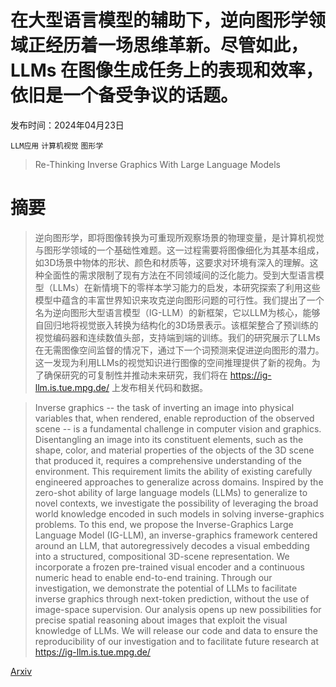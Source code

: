 # 在大型语言模型的辅助下，逆向图形学领域正经历着一场思维革新。尽管如此，LLMs 在图像生成任务上的表现和效率，依旧是一个备受争议的话题。

发布时间：2024年04月23日

`LLM应用` `计算机视觉` `图形学`

> Re-Thinking Inverse Graphics With Large Language Models

# 摘要

> 逆向图形学，即将图像转换为可重现所观察场景的物理变量，是计算机视觉与图形学领域的一个基础性难题。这一过程需要将图像细化为其基本组成，如3D场景中物体的形状、颜色和材质等，这要求对环境有深入的理解。这种全面性的需求限制了现有方法在不同领域间的泛化能力。受到大型语言模型（LLMs）在新情境下的零样本学习能力的启发，本研究探索了利用这些模型中蕴含的丰富世界知识来攻克逆向图形问题的可行性。我们提出了一个名为逆向图形大型语言模型（IG-LLM）的新框架，它以LLM为核心，能够自回归地将视觉嵌入转换为结构化的3D场景表示。该框架整合了预训练的视觉编码器和连续数值头部，支持端到端的训练。我们的研究展示了LLMs在无需图像空间监督的情况下，通过下一个词预测来促进逆向图形的潜力。这一发现为利用LLMs的视觉知识进行图像的空间推理提供了新的视角。为了确保研究的可复制性并推动未来研究，我们将在 https://ig-llm.is.tue.mpg.de/ 上发布相关代码和数据。

> Inverse graphics -- the task of inverting an image into physical variables that, when rendered, enable reproduction of the observed scene -- is a fundamental challenge in computer vision and graphics. Disentangling an image into its constituent elements, such as the shape, color, and material properties of the objects of the 3D scene that produced it, requires a comprehensive understanding of the environment. This requirement limits the ability of existing carefully engineered approaches to generalize across domains. Inspired by the zero-shot ability of large language models (LLMs) to generalize to novel contexts, we investigate the possibility of leveraging the broad world knowledge encoded in such models in solving inverse-graphics problems. To this end, we propose the Inverse-Graphics Large Language Model (IG-LLM), an inverse-graphics framework centered around an LLM, that autoregressively decodes a visual embedding into a structured, compositional 3D-scene representation. We incorporate a frozen pre-trained visual encoder and a continuous numeric head to enable end-to-end training. Through our investigation, we demonstrate the potential of LLMs to facilitate inverse graphics through next-token prediction, without the use of image-space supervision. Our analysis opens up new possibilities for precise spatial reasoning about images that exploit the visual knowledge of LLMs. We will release our code and data to ensure the reproducibility of our investigation and to facilitate future research at https://ig-llm.is.tue.mpg.de/

[Arxiv](https://arxiv.org/abs/2404.15228)